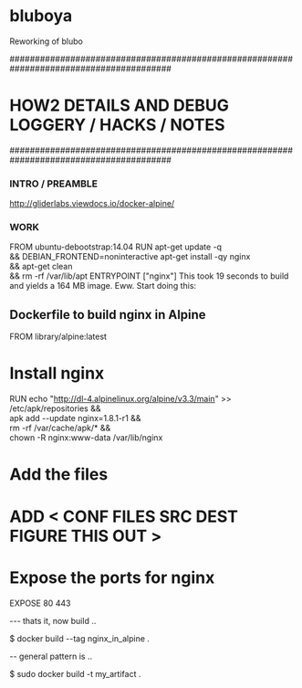 # bluboya
Reworking of blubo


########################################################################################

# HOW2 DETAILS AND DEBUG LOGGERY / HACKS / NOTES

########################################################################################

### INTRO / PREAMBLE

http://gliderlabs.viewdocs.io/docker-alpine/

### WORK

FROM ubuntu-debootstrap:14.04
RUN apt-get update -q \
  && DEBIAN_FRONTEND=noninteractive apt-get install -qy nginx \
  && apt-get clean \
  && rm -rf /var/lib/apt
ENTRYPOINT ["nginx"]
This took 19 seconds to build and yields a 164 MB image. Eww. Start doing this:




## Dockerfile to build nginx in Alpine

FROM library/alpine:latest

# Install nginx
RUN echo "http://dl-4.alpinelinux.org/alpine/v3.3/main" >> /etc/apk/repositories && \
    apk add --update nginx=1.8.1-r1 && \
    rm -rf /var/cache/apk/* && \
    chown -R nginx:www-data /var/lib/nginx

# Add the files
# ADD < CONF FILES SRC DEST FIGURE THIS OUT > 

# Expose the ports for nginx
EXPOSE 80 443

--- thats it, now build ..


$ docker build --tag nginx_in_alpine . 

-- general pattern is ..

$ sudo docker build -t my_artifact .




